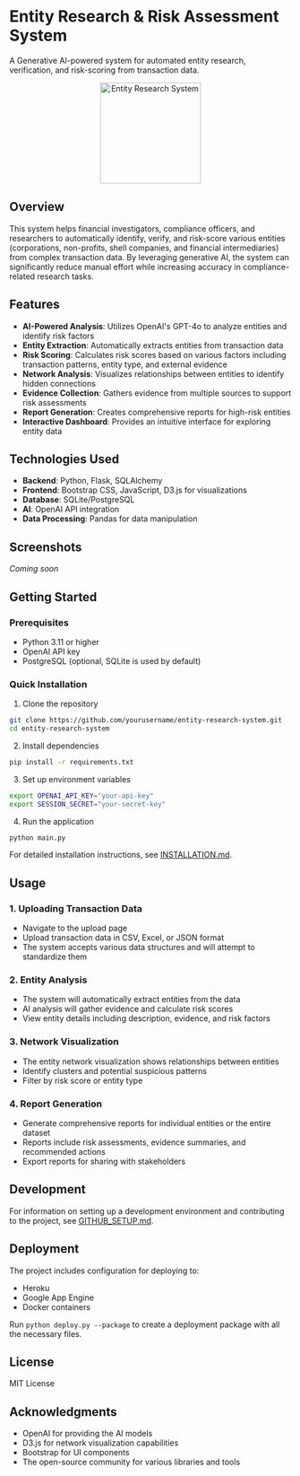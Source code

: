 # Entity Research & Risk Assessment System

A Generative AI-powered system for automated entity research, verification, and risk-scoring from transaction data.

<div align="center">
  <img src="generated-icon.png" alt="Entity Research System" width="180" height="180">
</div>

## Overview

This system helps financial investigators, compliance officers, and researchers to automatically identify, verify, and risk-score various entities (corporations, non-profits, shell companies, and financial intermediaries) from complex transaction data. By leveraging generative AI, the system can significantly reduce manual effort while increasing accuracy in compliance-related research tasks.

## Features

- **AI-Powered Analysis**: Utilizes OpenAI's GPT-4o to analyze entities and identify risk factors
- **Entity Extraction**: Automatically extracts entities from transaction data
- **Risk Scoring**: Calculates risk scores based on various factors including transaction patterns, entity type, and external evidence
- **Network Analysis**: Visualizes relationships between entities to identify hidden connections
- **Evidence Collection**: Gathers evidence from multiple sources to support risk assessments
- **Report Generation**: Creates comprehensive reports for high-risk entities
- **Interactive Dashboard**: Provides an intuitive interface for exploring entity data

## Technologies Used

- **Backend**: Python, Flask, SQLAlchemy
- **Frontend**: Bootstrap CSS, JavaScript, D3.js for visualizations
- **Database**: SQLite/PostgreSQL
- **AI**: OpenAI API integration
- **Data Processing**: Pandas for data manipulation

## Screenshots

*Coming soon*

## Getting Started

### Prerequisites

- Python 3.11 or higher
- OpenAI API key
- PostgreSQL (optional, SQLite is used by default)

### Quick Installation

1. Clone the repository
```bash
git clone https://github.com/yourusername/entity-research-system.git
cd entity-research-system
```

2. Install dependencies
```bash
pip install -r requirements.txt
```

3. Set up environment variables
```bash
export OPENAI_API_KEY="your-api-key"
export SESSION_SECRET="your-secret-key"
```

4. Run the application
```bash
python main.py
```

For detailed installation instructions, see [INSTALLATION.md](entity-research-system/INSTALLATION.md).

## Usage

### 1. Uploading Transaction Data

- Navigate to the upload page
- Upload transaction data in CSV, Excel, or JSON format
- The system accepts various data structures and will attempt to standardize them

### 2. Entity Analysis

- The system will automatically extract entities from the data
- AI analysis will gather evidence and calculate risk scores
- View entity details including description, evidence, and risk factors

### 3. Network Visualization

- The entity network visualization shows relationships between entities
- Identify clusters and potential suspicious patterns
- Filter by risk score or entity type

### 4. Report Generation

- Generate comprehensive reports for individual entities or the entire dataset
- Reports include risk assessments, evidence summaries, and recommended actions
- Export reports for sharing with stakeholders

## Development

For information on setting up a development environment and contributing to the project, see [GITHUB_SETUP.md](GITHUB_SETUP.md).

## Deployment

The project includes configuration for deploying to:
- Heroku
- Google App Engine
- Docker containers

Run `python deploy.py --package` to create a deployment package with all the necessary files.

## License

MIT License

## Acknowledgments

- OpenAI for providing the AI models
- D3.js for network visualization capabilities
- Bootstrap for UI components
- The open-source community for various libraries and tools